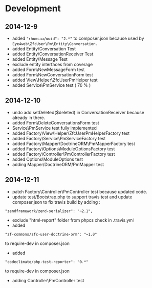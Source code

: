 # Development

2014-12-9
---------
 - added <code>"rhumsaa/uuid": "2.*"</code> to composer.json because used by <code>Eye4web\ZfcUser\Pm\Entity\Conversation.</code>
 - added Entity\Conversation Test
 - added  Entity\ConversationReceiver Test
 - added  Entity\Message Test
 - exclude entity interfaces from coverage
 - added Form\NewMessageForm test
 - added Form\NewConversationForm test
 - added View\Helper\ZfcUserPmHelper test
 - added Service\PmService test ( 70 % )
 
2014-12-10
----------
- undo add setDeleted($deleted) in ConversationReceiver because already in there.
- added Form\DeleteConversationsForm test
- Service\PmService  test fully implemented
- added Factory\View\Helper\ZfcUserPmHelperFactory test
- added Factory\Service\PmServiceFactory test
- added Factory\Mapper\DoctrineORM\PmMapperFactory test
- added Factory\Options\ModuleOptionsFactory test
- added Factory\Controller\PmControllerFactory test
- added Options\ModuleOptions test
- adding Mapper/DoctrineORM/PmMapper test

2014-12-11
----------
- patch Factory\Controller\PmController test because updated code.
- update test/Bootstrap.php to support travis test and update composer.json to fix travis build by adding :
```
"zendframework/zend-serializer": "~2.1",
```
- exclude "html-report" folder from phpcs check in .travis.yml
- added
```
"zf-commons/zfc-user-doctrine-orm": "~1.0"
```
 to require-dev in composer.json

- added
 ```
 "codeclimate/php-test-reporter": "0.*"
 ```
 to require-dev in composer.json

- adding Controller\PmController test